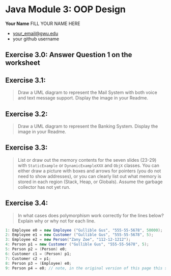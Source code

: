 # Java Module 3: OOP Design

**Your Name** FILL YOUR NAME HERE
 - your_email@gwu.edu
 - your github username

## Exercise 3.0: Answer Question 1 on the worksheet

## Exercise 3.1:
>Draw a UML diagram to represent the Mail System with both voice and text message support. Display the image in your Readme.

## Exercise 3.2:
>Draw a UML diagram to represent the Banking System. Display the image in your Readme.

## Exercise 3.3:
>List or draw out the memory contents for the seven slides (23-29) with `StaticExample` or `DynamicExampleXXX` and `ObjX` classes. You can either draw a picture with boxes and arrows for pointers (you do not need to show addresses), or you can clearly list out what memory is stored in each region (Stack, Heap, or Globals).  Assume the garbage collector has not yet run.

## Exercise 3.4:
>In what cases does polymorphism work correctly for the lines below? Explain why or why not for each line.
```java
1: Employee e0 = new Employee ("Gullible Gus", "555-55-5678", 50000);
2: Employee e1 = new Customer ("Gullible Gus", "555-55-5678", 5);
3: Employee e2 = new Person("Zany Zoe", "112-12-1212");
4: Person p1 = new Customer ("Gullible Gus", "555-55-5678", 5);
5: Person p2 = (Person) e0;
6: Customer c1 = (Person) p1;
7: Customer c2 = p1;
8: Person p3 = (Employee) e0;
9: Person p4 = e0; // note, in the original version of this page this said p3 = ...
```
